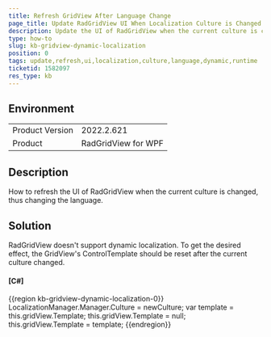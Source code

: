 ```yaml
---
title: Refresh GridView After Language Change
page_title: Update RadGridView UI When Localization Culture is Changed
description: Update the UI of RadGridView when the current culture is changed bringing dynamic localization.
type: how-to
slug: kb-gridview-dynamic-localization
position: 0
tags: update,refresh,ui,localization,culture,language,dynamic,runtime
ticketid: 1582097
res_type: kb
---
```


## Environment
<table>
	<tbody>
		<tr>
			<td>Product Version</td>
			<td>2022.2.621</td>
		</tr>
		<tr>
			<td>Product</td>
			<td>RadGridView for WPF</td>
		</tr>
	</tbody>
</table>

## Description

How to refresh the UI of RadGridView when the current culture is changed, thus changing the language.

## Solution

RadGridView doesn't support dynamic localization. To get the desired effect, the GridView's ControlTemplate should be reset after the current culture changed.

#### __[C#]__
{{region kb-gridview-dynamic-localization-0}}
	LocalizationManager.Manager.Culture = newCulture;
	var template = this.gridView.Template;
	this.gridView.Template = null;
	this.gridView.Template = template;
{{endregion}}
